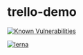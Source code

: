# trello-demo

[![Known Vulnerabilities](https://snyk.io/package/npm/snyk/badge.svg)](https://snyk.io/package/npm/snyk)

[![lerna](https://img.shields.io/badge/maintained%20with-lerna-cc00ff.svg)](https://lerna.js.org/)
